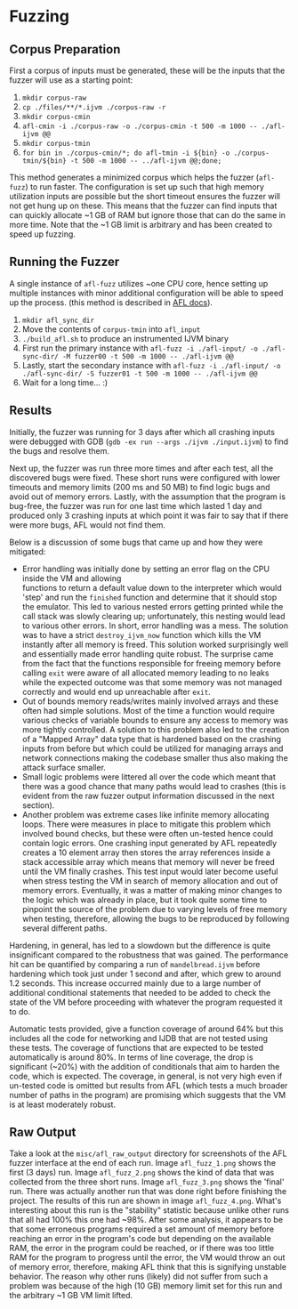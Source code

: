 # Fuzzing
## Corpus Preparation
First a corpus of inputs must be generated, these will be the inputs that the fuzzer will use as a
starting point:
1. `mkdir corpus-raw`
2. `cp ./files/**/*.ijvm ./corpus-raw -r`
3. `mkdir corpus-cmin`
4. `afl-cmin -i ./corpus-raw -o ./corpus-cmin -t 500 -m 1000 -- ./afl-ijvm @@`
5. `mkdir corpus-tmin`
5. `for bin in ./corpus-cmin/*; do afl-tmin -i ${bin} -o ./corpus-tmin/${bin} -t 500 -m 1000 --
   ../afl-ijvm @@;done;`

This method generates a minimized corpus which helps the fuzzer (`afl-fuzz`) to run faster. The
configuration is set up such that high memory utilization inputs are possible but the short timeout
ensures the fuzzer will not get hung up on these. This means that the fuzzer can find inputs that
can quickly allocate ~1 GB of RAM but ignore those that can do the same in more time. Note that the
~1 GB limit is arbitrary and has been created to speed up fuzzing. 

## Running the Fuzzer
A single instance of `afl-fuzz` utilizes ~one CPU core, hence setting up multiple instances with
minor additional configuration will be able to speed up the process. (this method is described in
[AFL docs](https://github.com/stribika/afl-fuzz/blob/master/docs/perf_tips.txt)).

1. `mkdir afl_sync_dir`
2. Move the contents of `corpus-tmin` into `afl_input`
3. `./build_afl.sh` to produce an instrumented IJVM binary
4. First run the primary instance with `afl-fuzz -i ./afl-input/ -o ./afl-sync-dir/ -M fuzzer00 -t
   500 -m 1000 -- ./afl-ijvm @@`
5. Lastly, start the secondary instance with `afl-fuzz -i ./afl-input/ -o ./afl-sync-dir/ -S
   fuzzer01 -t 500 -m 1000 -- ./afl-ijvm @@`
6. Wait for a long time... :)

## Results
Initially, the fuzzer was running for 3 days after which all crashing inputs were debugged with GDB
(`gdb -ex run --args ./ijvm ./input.ijvm`) to find the bugs and resolve them. 

Next up, the fuzzer was run three more times and after each test, all the discovered bugs were
fixed. These short runs were configured with lower timeouts and memory limits (200 ms and 50 MB) to
find logic bugs and avoid out of memory errors. Lastly, with the assumption that the program is
bug-free, the fuzzer was run for one last time which lasted 1 day and produced only 3 crashing
inputs at which point it was fair to say that if there were more bugs, AFL would not find them.

Below is a discussion of some bugs that came up and how they were mitigated:

- Error handling was initially done by setting an error flag on the CPU inside the VM and allowing  
  functions to return a default value down to the interpreter which would 'step' and run the
  ```finished``` function and determine that it should stop the emulator. This led to various nested
  errors getting printed while the call stack was slowly clearing up; unfortunately, this nesting
  would lead to various other errors. In short, error handling was a mess. The solution was to have
  a strict ```destroy_ijvm_now``` function which kills the VM instantly after all memory is freed.
  This solution worked surprisingly well and essentially made error handling quite robust. The
  surprise came from the fact that the functions responsible for freeing memory before calling 
```exit``` were aware of all allocated memory leading to no leaks while the expected outcome was
that some memory was not managed correctly and would end up unreachable after ```exit```.
- Out of bounds memory reads/writes mainly involved arrays and these often had simple solutions.
  Most of the time a function would require various checks of variable bounds to ensure any access
  to memory was more tightly controlled. A solution to this problem also led to the creation of a
  "Mapped Array" data type that is hardened based on the crashing inputs from before but which could
  be utilized for managing arrays and network connections making the codebase smaller thus also
  making the attack surface smaller.
- Small logic problems were littered all over the code which meant that there was a good chance that
  many paths would lead to crashes (this is evident from the raw fuzzer output information discussed
  in the next section).
- Another problem was extreme cases like infinite memory allocating loops. There were measures in
  place to mitigate this problem which involved bound checks, but these were often un-tested hence
  could contain logic errors. One crashing input generated by AFL repeatedly creates a 10 element
  array then stores the array references inside a stack accessible array which means that memory
  will never be freed until the VM finally crashes. This test input would later become useful when
  stress testing the VM in search of memory allocation and out of memory errors. Eventually, it was
  a matter of making minor changes to the logic which was already in place, but it took quite some
  time to pinpoint the source of the problem due to varying levels of free memory when testing,
  therefore, allowing the bugs to be reproduced by following several different paths. 

Hardening, in general, has led to a slowdown but the difference is quite insignificant compared to
the robustness that was gained. The performance hit can be quantified by comparing a run of
`mandelbread.ijvm` before hardening which took just under 1 second and after, which grew to around
1.2 seconds. This increase occurred mainly due to a large number of additional conditional
statements that needed to be added to check the state of the VM before proceeding with whatever the
program requested it to do.

Automatic tests provided, give a function coverage of around 64% but this includes all the code for
networking and IJDB that are not tested using these tests. The coverage of functions that are
expected to be tested automatically is around 80%. In terms of line coverage, the drop is
significant (~20%) with the addition of conditionals that aim to harden the code, which is expected.
The coverage, in general, is not very high even if un-tested code is omitted but results from AFL
(which tests a much broader number of paths in the program) are promising which suggests that the VM
is at least moderately robust.

## Raw Output
Take a look at the ```misc/afl_raw_output``` directory for screenshots of the AFL fuzzer interface
at the end of each run. Image ```afl_fuzz_1.png``` shows the first (3 days) run. Image
```afl_fuzz_2.png``` shows the kind of data that was collected from the three short runs. Image
```afl_fuzz_3.png``` shows the 'final' run. There was actually another run that was done right
before finishing the project. The results of this run are shown in image ```afl_fuzz_4.png```.
What's interesting about this run is the "stability" statistic because unlike other runs that all
had 100% this one had ~98%. After some analysis, it appears to be that some erroneous programs
required a set amount of memory before reaching an error in the program's code but depending on the
available RAM, the error in the program could be reached, or if there was too little RAM for the
program to progress until the error, the VM would throw an out of memory error, therefore, making
AFL think that this is signifying unstable behavior. The reason why other runs (likely) did not
suffer from such a problem was because of the high (10 GB) memory limit set for this run and the
arbitrary ~1 GB VM limit lifted. 
